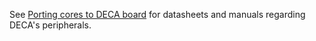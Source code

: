 See [Porting cores to DECA board](./../Tutorials/Porting-Cores) for datasheets and manuals regarding DECA's peripherals.

